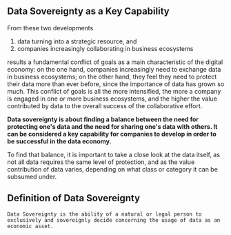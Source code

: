## Data Sovereignty as a Key Capability ##

From these two developments

1. data turning into a strategic
resource, and
2. companies increasingly collaborating in business
ecosystems  

results a fundamental conflict of goals as a main
characteristic of the digital economy: on the one hand, companies
increasingly need to exchange data in business ecosystems; on the other
hand, they feel they need to protect their data more than ever before,
since the importance of data has grown so much. This conflict of goals
is all the more intensified, the more a company is engaged in one or
more business ecosystems, and the higher the value contributed by data
to the overall success of the collaborative effort.

**Data sovereignty is about finding a balance between the need for
protecting one's data and the need for sharing one's data with others.
It can be considered a key capability for companies to develop in order
to be successful in the data economy.**

To find that balance, it is important to take a close look at the data
itself, as not all data requires the same level of protection, and as
the value contribution of data varies, depending on what class or
category it can be subsumed under.

## Definition of Data Sovereignty ##

``Data Sovereignty is the ability of a natural or legal person to exclusively and sovereignly decide concerning the usage of data as an economic asset.``

